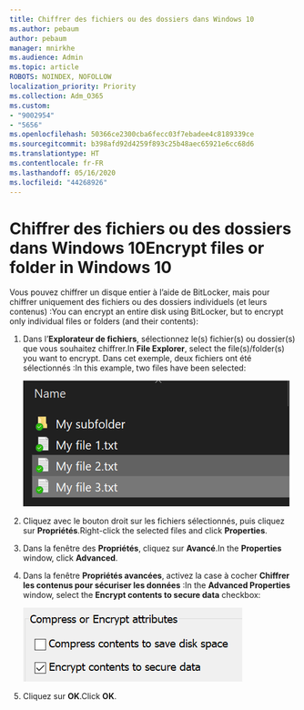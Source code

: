 ```yaml
---
title: Chiffrer des fichiers ou des dossiers dans Windows 10
ms.author: pebaum
author: pebaum
manager: mnirkhe
ms.audience: Admin
ms.topic: article
ROBOTS: NOINDEX, NOFOLLOW
localization_priority: Priority
ms.collection: Adm_O365
ms.custom:
- "9002954"
- "5656"
ms.openlocfilehash: 50366ce2300cba6fecc03f7ebadee4c8189339ce
ms.sourcegitcommit: b398afd92d4259f893c25b48aec65921e6cc68d6
ms.translationtype: HT
ms.contentlocale: fr-FR
ms.lasthandoff: 05/16/2020
ms.locfileid: "44268926"
---
```

# <a name="encrypt-files-or-folder-in-windows-10"></a><span data-ttu-id="0af37-102">Chiffrer des fichiers ou des dossiers dans Windows 10</span><span class="sxs-lookup"><span data-stu-id="0af37-102">Encrypt files or folder in Windows 10</span></span>

<span data-ttu-id="0af37-103">Vous pouvez chiffrer un disque entier à l’aide de BitLocker, mais pour chiffrer uniquement des fichiers ou des dossiers individuels (et leurs contenus) :</span><span class="sxs-lookup"><span data-stu-id="0af37-103">You can encrypt an entire disk using BitLocker, but to encrypt only individual files or folders (and their contents):</span></span>

1. <span data-ttu-id="0af37-104">Dans l’**Explorateur de fichiers**, sélectionnez le(s) fichier(s) ou dossier(s) que vous souhaitez chiffrer.</span><span class="sxs-lookup"><span data-stu-id="0af37-104">In **File Explorer**, select the file(s)/folder(s) you want to encrypt.</span></span> <span data-ttu-id="0af37-105">Dans cet exemple, deux fichiers ont été sélectionnés :</span><span class="sxs-lookup"><span data-stu-id="0af37-105">In this example, two files have been selected:</span></span>

    ![Sélectionnez des fichiers ou des dossiers à des fins de chiffrement](media/select-for-encrypting.png)

2. <span data-ttu-id="0af37-107">Cliquez avec le bouton droit sur les fichiers sélectionnés, puis cliquez sur **Propriétés**.</span><span class="sxs-lookup"><span data-stu-id="0af37-107">Right-click the selected files and click **Properties**.</span></span>

3. <span data-ttu-id="0af37-108">Dans la fenêtre des **Propriétés**, cliquez sur **Avancé**.</span><span class="sxs-lookup"><span data-stu-id="0af37-108">In the **Properties** window, click **Advanced**.</span></span>

4. <span data-ttu-id="0af37-109">Dans la fenêtre **Propriétés avancées**, activez la case à cocher **Chiffrer les contenus pour sécuriser les données** :</span><span class="sxs-lookup"><span data-stu-id="0af37-109">In the **Advanced Properties** window, select the **Encrypt contents to secure data** checkbox:</span></span>

    ![Chiffrer les contenus](media/encrypt-contents.png)

5. <span data-ttu-id="0af37-111">Cliquez sur **OK**.</span><span class="sxs-lookup"><span data-stu-id="0af37-111">Click **OK**.</span></span>
